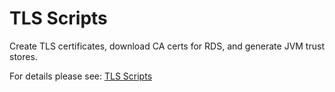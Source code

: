# TLS Scripts

Create TLS certificates, download CA certs for RDS, and generate JVM trust stores.

For details please see: [TLS Scripts](https://github.com/gruntwork-io/terraform-aws-service-catalog/tree/master/modules/tls-scripts/README.adoc)


<!-- ##DOCS-SOURCER-START
{"sourcePlugin":"Service Catalog Reference","hash":"09b06fb2bab83d2ba30b7ff5f45447fa"}
##DOCS-SOURCER-END -->
